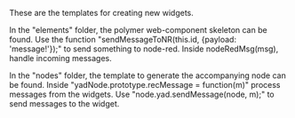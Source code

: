 These are the templates for creating new widgets.

In the "elements" folder, the polymer web-component skeleton can be found.
Use the function "sendMessageToNR(this.id, {payload: 'message!'});" to send something to node-red.
Inside nodeRedMsg(msg), handle incoming messages.

In the "nodes" folder, the template to generate the accompanying node can be found.
Inside "yadNode.prototype.recMessage = function(m)" process messages from the widgets.
Use "node.yad.sendMessage(node, m);" to send messages to the widget.
